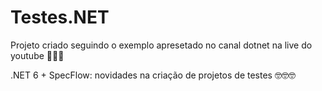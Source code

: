 # Testes.NET

Projeto criado seguindo o exemplo apresetado no canal dotnet na live do youtube 👀👀👀

.NET 6 + SpecFlow: novidades na criação de projetos de testes 🤓🤓🤓
